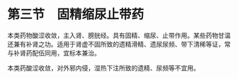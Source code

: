 # 第三节　固精缩尿止带药

本类药物酸涩收敛，主入肾、膀胱经。具有固精、缩尿、止带作用。某些药物甘温还兼有补肾之功。适用于肾虚不固所致的遗精滑精、遗尿尿频、带下清稀等证，常与补肾药配伍同用，宜标本兼治。

本类药酸涩收敛，对外邪内侵，湿热下注所致的遗精、尿频等不宜用。